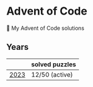 # Advent of Code

🎄 My Advent of Code solutions

## Years

|                 | solved puzzles |
| --------------- | -------------- |
| [2023](./2023/) | 12/50 (active) |
